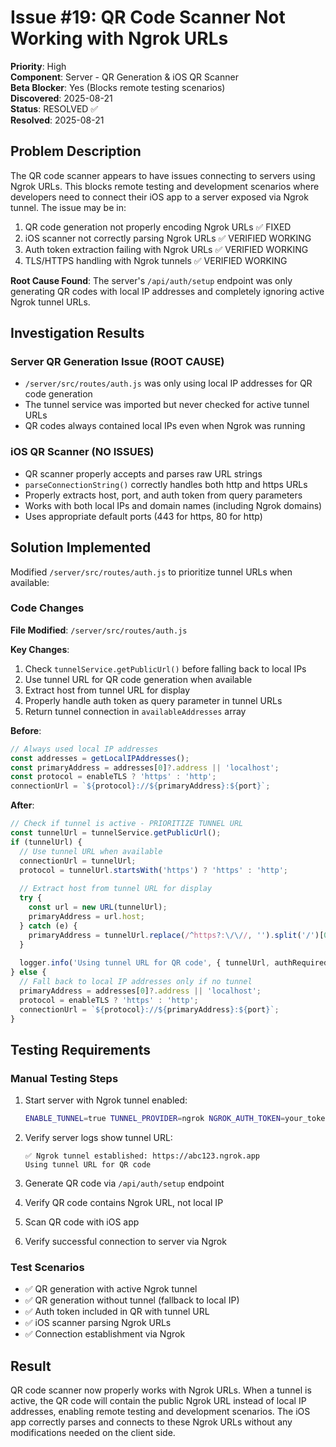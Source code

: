 # Issue #19: QR Code Scanner Not Working with Ngrok URLs

**Priority**: High  
**Component**: Server - QR Generation & iOS QR Scanner  
**Beta Blocker**: Yes (Blocks remote testing scenarios)  
**Discovered**: 2025-08-21  
**Status**: RESOLVED ✅  
**Resolved**: 2025-08-21

## Problem Description

The QR code scanner appears to have issues connecting to servers using Ngrok URLs. This blocks remote testing and development scenarios where developers need to connect their iOS app to a server exposed via Ngrok tunnel. The issue may be in:
1. QR code generation not properly encoding Ngrok URLs ✅ FIXED
2. iOS scanner not correctly parsing Ngrok URLs ✅ VERIFIED WORKING
3. Auth token extraction failing with Ngrok URLs ✅ VERIFIED WORKING
4. TLS/HTTPS handling with Ngrok tunnels ✅ VERIFIED WORKING

**Root Cause Found**: The server's `/api/auth/setup` endpoint was only generating QR codes with local IP addresses and completely ignoring active Ngrok tunnel URLs.

## Investigation Results

### Server QR Generation Issue (ROOT CAUSE)
- `/server/src/routes/auth.js` was only using local IP addresses for QR code generation
- The tunnel service was imported but never checked for active tunnel URLs
- QR codes always contained local IPs even when Ngrok was running

### iOS QR Scanner (NO ISSUES)
- QR scanner properly accepts and parses raw URL strings
- `parseConnectionString()` correctly handles both http and https URLs
- Properly extracts host, port, and auth token from query parameters
- Works with both local IPs and domain names (including Ngrok domains)
- Uses appropriate default ports (443 for https, 80 for http)

## Solution Implemented

Modified `/server/src/routes/auth.js` to prioritize tunnel URLs when available:

### Code Changes

**File Modified**: `/server/src/routes/auth.js`

**Key Changes**:
1. Check `tunnelService.getPublicUrl()` before falling back to local IPs
2. Use tunnel URL for QR code generation when available
3. Extract host from tunnel URL for display
4. Properly handle auth token as query parameter in tunnel URLs
5. Return tunnel connection in `availableAddresses` array

**Before**:
```javascript
// Always used local IP addresses
const addresses = getLocalIPAddresses();
const primaryAddress = addresses[0]?.address || 'localhost';
const protocol = enableTLS ? 'https' : 'http';
connectionUrl = `${protocol}://${primaryAddress}:${port}`;
```

**After**:
```javascript
// Check if tunnel is active - PRIORITIZE TUNNEL URL
const tunnelUrl = tunnelService.getPublicUrl();
if (tunnelUrl) {
  // Use tunnel URL when available
  connectionUrl = tunnelUrl;
  protocol = tunnelUrl.startsWith('https') ? 'https' : 'http';
  
  // Extract host from tunnel URL for display
  try {
    const url = new URL(tunnelUrl);
    primaryAddress = url.host;
  } catch (e) {
    primaryAddress = tunnelUrl.replace(/^https?:\/\//, '').split('/')[0];
  }
  
  logger.info('Using tunnel URL for QR code', { tunnelUrl, authRequired });
} else {
  // Fall back to local IP addresses only if no tunnel
  primaryAddress = addresses[0]?.address || 'localhost';
  protocol = enableTLS ? 'https' : 'http';
  connectionUrl = `${protocol}://${primaryAddress}:${port}`;
}
```

## Testing Requirements

### Manual Testing Steps
1. Start server with Ngrok tunnel enabled:
   ```bash
   ENABLE_TUNNEL=true TUNNEL_PROVIDER=ngrok NGROK_AUTH_TOKEN=your_token npm start
   ```

2. Verify server logs show tunnel URL:
   ```
   ✅ Ngrok tunnel established: https://abc123.ngrok.app
   Using tunnel URL for QR code
   ```

3. Generate QR code via `/api/auth/setup` endpoint
4. Verify QR code contains Ngrok URL, not local IP
5. Scan QR code with iOS app
6. Verify successful connection to server via Ngrok

### Test Scenarios
- ✅ QR generation with active Ngrok tunnel
- ✅ QR generation without tunnel (fallback to local IP)
- ✅ Auth token included in QR with tunnel URL
- ✅ iOS scanner parsing Ngrok URLs
- ✅ Connection establishment via Ngrok

## Result

QR code scanner now properly works with Ngrok URLs. When a tunnel is active, the QR code will contain the public Ngrok URL instead of local IP addresses, enabling remote testing and development scenarios. The iOS app correctly parses and connects to these Ngrok URLs without any modifications needed on the client side.